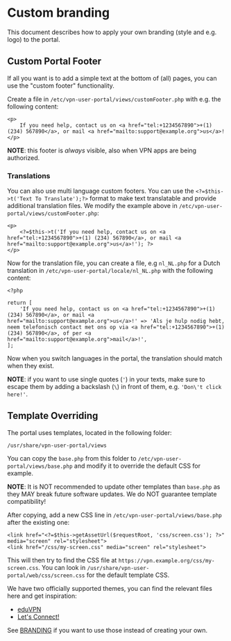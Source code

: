 # Custom branding

This document describes how to apply your own branding (style and e.g. logo) to
the portal.

## Custom Portal Footer

If all you want is to add a simple text at the bottom of (all) pages, you can
use the "custom footer" functionality.

Create a file in `/etc/vpn-user-portal/views/customFooter.php` with e.g. the 
following content:

    <p>
        If you need help, contact us on <a href="tel:+1234567890">+(1) (234) 567890</a>, or mail <a href="mailto:support@example.org">us</a>!
    </p>

**NOTE**: this footer is *always* visible, also when VPN apps are being 
authorized.

### Translations

You can also use multi language custom footers. You can use the 
`<?=$this->t('Text To Translate');?>` format to make text translatable and 
provide additional translation files. We modify the example above in 
`/etc/vpn-user-portal/views/customFooter.php`:

    <p>
        <?=$this->t('If you need help, contact us on <a href="tel:+1234567890">+(1) (234) 567890</a>, or mail <a href="mailto:support@example.org">us</a>!'); ?>
    </p>

Now for the translation file, you can create a file, e.g `nl_NL.php` for a 
Dutch translation in `/etc/vpn-user-portal/locale/nl_NL.php` with the following
content:

    <?php

    return [
        'If you need help, contact us on <a href="tel:+1234567890">+(1) (234) 567890</a>, or mail <a href="mailto:support@example.org">us</a>!' => 'Als je hulp nodig hebt, neem telefonisch contact met ons op via <a href="tel:+1234567890">+(1) (234) 567890</a>, of per <a href="mailto:support@example.org">mail</a>!',
    ];

Now when you switch languages in the portal, the translation should match when
they exist.
 
**NOTE**: if you want to use single quotes (`'`) in your texts, make sure to
escape them by adding a backslash (`\`) in front of them, e.g. 
`'Don\'t click here!'`.

## Template Overriding

The portal uses templates, located in the following folder:

    /usr/share/vpn-user-portal/views

You can copy the `base.php` from this folder to 
`/etc/vpn-user-portal/views/base.php` and modify it to override the default CSS
for example.

**NOTE**: It is NOT recommended to update other templates than `base.php` as 
they MAY break future software updates. We do NOT guarantee template 
compatibility!

After copying, add a new CSS line in `/etc/vpn-user-portal/views/base.php`
after the existing one:

    <link href="<?=$this->getAssetUrl($requestRoot, 'css/screen.css'); ?>" media="screen" rel="stylesheet">
    <link href="/css/my-screen.css" media="screen" rel="stylesheet">

This will then try to find the CSS file at 
`https://vpn.example.org/css/my-screen.css`. You can look in 
`/usr/share/vpn-user-portal/web/css/screen.css` for the default template CSS.

We have two officially supported themes, you can find the relevant files here 
and get inspiration:

* [eduVPN](https://github.com/eduvpn/vpn-portal-artwork/)
* [Let's Connect!](https://github.com/letsconnectvpn/vpn-portal-artwork/)

See [BRANDING](BRANDING.md) if you want to use those instead of creating your
own.
